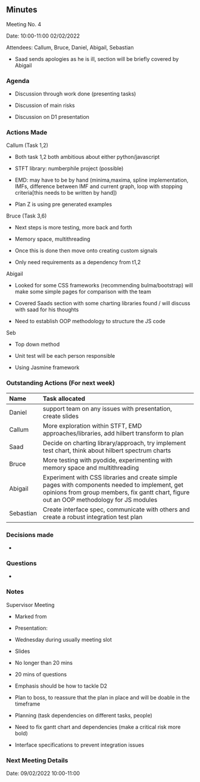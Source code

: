 ## Minutes

  

Meeting No. 4

  

Date: 10:00-11:00 02/02/2022

  

Attendees: Callum, Bruce, Daniel, Abigail, Sebastian

-   Saad sends apologies as he is ill, section will be briefly covered by Abigail
    

  

### Agenda

- Discussion through work done (presenting tasks)

- Discussion of main risks

- Discussion on D1 presentation

  

### Actions Made

Callum (Task 1,2)

-   Both task 1,2 both ambitious about either python/javascript
    
-   STFT library: numberphile project (possible)
    
-   EMD: may have to be by hand (minima,maxima, spline implementation, IMFs, difference between IMF and current graph, loop with stopping criteria[this needs to be written by hand])
    
-   Plan Z is using pre generated examples
    

Bruce (Task 3,6)

-   Next steps is more testing, more back and forth
    
-   Memory space, multithreading
    
-   Once this is done then move onto creating custom signals
    
-   Only need requirements as a dependency from t1,2
    

Abigail

-   Looked for some CSS frameworks (recommending bulma/bootstrap) will make some simple pages for comparison with the team
    
-   Covered Saads section with some charting libraries found / will discuss with saad for his thoughts
    
-   Need to establish OOP methodology to structure the JS code
    

Seb

-   Top down method
    
-   Unit test will be each person responsible
    
-   Using Jasmine framework
    

  

### Outstanding Actions (For next week)

| Name | Task allocated |
|:-------|:---------------|
| Daniel | support team on any issues with presentation, create slides |
| Callum | More exploration within STFT, EMD approaches/libraries, add hilbert transform to plan |
| Saad | Decide on charting library/approach, try implement test chart, think about hilbert spectrum charts |
| Bruce | More testing with pyodide, experimenting with memory space and multithreading |
| Abigail | Experiment with CSS libraries and create simple pages with components needed to implement, get opinions from group members, fix gantt chart, figure out an OOP methodology for JS modules |
| Sebastian | Create interface spec, communicate with others and create a robust integration test plan |

  

### Decisions made

-     
    

  

### Questions

-     
    

  

### Notes

  
  

Supervisor Meeting

-   Marked from
    
-   Presentation:
    

-   Wednesday during usually meeting slot
    
-   Slides
    
-   No longer than 20 mins
    
-   20 mins of questions
    
-   Emphasis should be how to tackle D2
    
-   Plan to boss, to reassure that the plan in place and will be doable in the timeframe
    

-   Planning (task dependencies on different tasks, people)
    
-   Need to fix gantt chart and dependencies (make a critical risk more bold)
    
-   Interface specifications to prevent integration issues
    

  

### Next Meeting Details

Date: 09/02/2022 10:00-11:00
